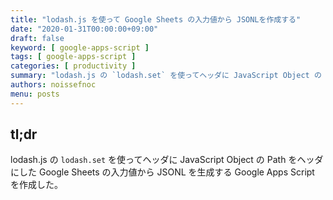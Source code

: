 ```yaml
---
title: "lodash.js を使って Google Sheets の入力値から JSONLを作成する"
date: "2020-01-31T00:00:00+09:00"
draft: false
keyword: [ google-apps-script ]
tags: [ google-apps-script ]
categories: [ productivity ]
summary: "lodash.js の `lodash.set` を使ってヘッダに JavaScript Object の Path をヘッダにした Google Sheets の入力値から JSONL を生成する Google Apps Script を作成した。"
authors: noissefnoc
menu: posts
---
```


## tl;dr

lodash.js の `lodash.set` を使ってヘッダに JavaScript Object の Path をヘッダにした Google Sheets の入力値から JSONL を生成する Google Apps Script を作成した。

